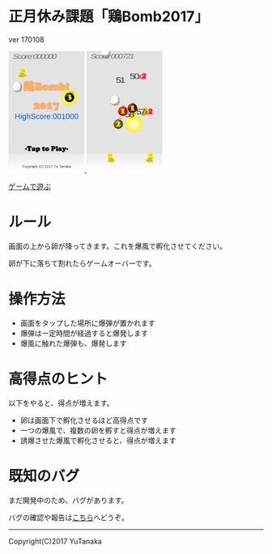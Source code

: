 # 正月休み課題「鶏Bomb2017」
ver 170108
<p>
<a href="webgl/index.html">
<img src="images/img0.png" height="240px" alt="タイトル画面">
<img src="images/img1.png" height="240px" alt="ゲーム画面">
<p>ゲームで遊ぶ</p>
</a>
</p>

# ルール
画面の上から卵が降ってきます。これを爆風で孵化させてください。

卵が下に落ちて割れたらゲームオーバーです。

# 操作方法
- 画面をタップした場所に爆弾が置かれます
- 爆弾は一定時間が経過すると爆発します
- 爆風に触れた爆弾も、爆発します

# 高得点のヒント
以下をやると、得点が増えます。

- 卵は画面下で孵化させるほど高得点です
- 一つの爆風で、複数の卵を孵すと得点が増えます
- 誘爆させた爆風で孵化させると、得点が増えます

# 既知のバグ
まだ開発中のため、バグがあります。

バグの確認や報告は[こちら](https://github.com/tanakaedu/ToriBomb2017/issues)へどうぞ。

---
Copyright(C)2017 YuTanaka
